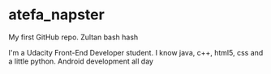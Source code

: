 # atefa_napster
My first GitHub repo. Zultan bash hash

I'm a Udacity Front-End Developer student. I know java, c++, html5, css and a little python. 
Android development all day
